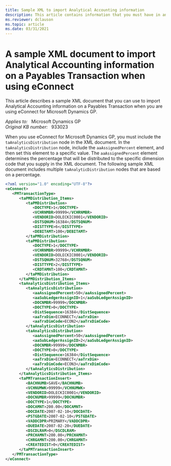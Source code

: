 ```yaml
---
title: Sample XML to import Analytical Accounting information
description: This article contains information that you must have in an XML document for the Analytical Accounting information on a Payables Transaction when you use eConnect for Microsoft Dynamics GP.
ms.reviewer: dclauson
ms.topic: article
ms.date: 03/31/2021
---
```

# A sample XML document to import Analytical Accounting information on a Payables Transaction when using eConnect

This article describes a sample XML document that you can use to import Analytical Accounting information on a Payables Transaction when you are using eConnect for Microsoft Dynamics GP.

_Applies to:_ &nbsp; Microsoft Dynamics GP  
_Original KB number:_ &nbsp; 933023

When you use eConnect for Microsoft Dynamics GP, you must include the `taAnalyticsDistribution` node in the XML document. In the `taAnalyticsDistribution` node, include the `aaAssignedPercent` element, and then set this element to a specific value. The `aaAssignedPercent` element determines the percentage that will be distributed to the specific dimension code that you supply in the XML document. The following sample XML document includes multiple `taAnalyticDistribution` nodes that are based on a percentage.

```xml
<?xml version="1.0" encoding="UTF-8"?>
<eConnect>
   <PMTransactionType>
      <taPMDistribution_Items>
         <taPMDistribution>
            <DOCTYPE>1</DOCTYPE>
            <VCHRNMBR>99999</VCHRNMBR>
            <VENDORID>DOLECKIC0001</VENDORID>
            <DSTSQNUM>16384</DSTSQNUM>
            <DISTTYPE>6</DISTTYPE>
            <DEBITAMT>100</DEBITAMT>
         </taPMDistribution>
         <taPMDistribution>
            <DOCTYPE>1</DOCTYPE>
            <VCHRNMBR>99999</VCHRNMBR>
            <VENDORID>DOLECKIC0001</VENDORID>
            <DSTSQNUM>32768</DSTSQNUM>
            <DISTTYPE>2</DISTTYPE>
            <CRDTAMNT>100</CRDTAMNT>
         </taPMDistribution>
      </taPMDistribution_Items>
      <taAnalyticsDistribution_Items>
         <taAnalyticsDistribution>
            <aaAssignedPercent>50</aaAssignedPercent>
            <aaSubLedgerAssignID>1</aaSubLedgerAssignID>
            <DOCNMBR>99999</DOCNMBR>
            <DOCTYPE>0</DOCTYPE>
            <DistSequence>16384</DistSequence>
            <aaTrxDim>ECONNECT</aaTrxDim>
            <aaTrxDimCode>ECON2</aaTrxDimCode>
         </taAnalyticsDistribution>
         <taAnalyticsDistribution>
            <aaAssignedPercent>50</aaAssignedPercent>
            <aaSubLedgerAssignID>2</aaSubLedgerAssignID>
            <DOCNMBR>99999</DOCNMBR>
            <DOCTYPE>0</DOCTYPE>
            <DistSequence>16384</DistSequence>
            <aaTrxDim>ECONNECT</aaTrxDim>
            <aaTrxDimCode>ECON3</aaTrxDimCode>
         </taAnalyticsDistribution>
      </taAnalyticsDistribution_Items>
      <taPMTransactionInsert>
         <BACHNUMB>SAVE</BACHNUMB>
         <VCHNUMWK>99999</VCHNUMWK>
         <VENDORID>DOLECKIC0001</VENDORID>
         <DOCNUMBR>99999</DOCNUMBR>
         <DOCTYPE>1</DOCTYPE>
         <DOCAMNT>200.00</DOCAMNT>
         <DOCDATE>2007-02-10</DOCDATE>
         <PSTGDATE>2007-02-10</PSTGDATE>
         <VADDCDPR>PRIMARY</VADDCDPR>
         <DUEDATE>2007-02-20</DUEDATE>
         <DSCDLRAM>0</DSCDLRAM>
         <PRCHAMNT>200.00</PRCHAMNT>
         <CHRGAMNT>200.00</CHRGAMNT>
         <CREATEDIST>0</CREATEDIST>
      </taPMTransactionInsert>
   </PMTransactionType>
</eConnect>
```
